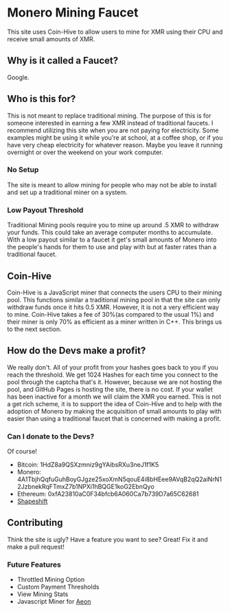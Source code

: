 # Monero Mining Faucet
This site uses Coin-Hive to allow users to mine for XMR using their CPU and receive small amounts of XMR.
## Why is it called a Faucet?
Google.
## Who is this for?
This is not meant to replace traditional mining. The purpose of this is for someone interested in earning a few XMR instead of traditional faucets. I recommend utilizing this site when you are not paying for electricity. Some examples might be using it while you're at school, at a coffee shop, or if you have very cheap electricity for whatever reason. Maybe you leave it running overnight or over the weekend on your work computer. 
### No Setup 
The site is meant to allow mining for people who may not be able to install and set up a traditional miner on a system.
### Low Payout Threshold
Traditional Mining pools require you to mine up around .5 XMR to withdraw your funds. This could take an average computer months to accumulate. With a low payout similar to a faucet it get's small amounts of Monero into the people's hands for them to use and play with but at faster rates than a traditional faucet. 
## Coin-Hive
Coin-Hive is a JavaScript miner that connects the users CPU to their mining pool. This functions similar a traditional mining pool in that the site can only withdraw funds once it hits 0.5 XMR. However, it is not a very efficient way to mine. Coin-Hive takes a fee of 30%(as compared to the usual 1%) and their miner is only 70% as efficient as a miner written in C++. This brings us to the next section.
## How do the Devs make a profit?
We really don't. All of your profit from your hashes goes back to you if you reach the threshold. We get 1024 Hashes for each time you connect to the pool through the captcha that's it. However, because we are not hosting the pool, and GitHub Pages is hosting the site, there is no cost. If your wallet has been inactive for a month we will claim the XMR you earned. This is not a get rich scheme, it is to support the idea of Coin-Hive and to help with the adoption of Monero by making the acquisition of small amounts to play with easier than using a traditional faucet that is concerned with making a profit.
### Can I donate to the Devs?
Of course!
+ Bitcoin: 1HdZ8a9QSXzmniz9gYAibsRXu3neJ1f1K5
+ Monero: 4A1TbjhQqfuGuhBoyGJgze25xoXmN5qouE4i8bHEee9AVqB2qQ2aiNrN12JzbnekRqFTmxZ7b1NPXi1hBQGE1koG2EbnQyo
+ Ethereum: 0xfA23810aC0F34bfcb6A060Ca7b739D7a65C62681
+ [Shapeshift](https://shapeshift.io/shifty.html?destination=4A1TbjhQqfuGuhBoyGJgze25xoXmN5qouE4i8bHEee9AVqB2qQ2aiNrN12JzbnekRqFTmxZ7b1NPXi1hBQGE1koG2EbnQyo&output=XMR&apiKey=c46c3a05e6df0d7e7f37e960888b2aba4f37bd3b14708c3c5819d801c59855ea89a65f8f138c0b8056b0e92d0a404efef708c1fac3e1e9b3ac8f4d97a75b7854)
## Contributing
Think the site is ugly? Have a feature you want to see? Great! Fix it and make a pull request!
### Future Features
+ Throttled Mining Option
+ Custom Payment Thresholds
+ View Mining Stats
+ Javascript Miner for [Aeon](http://www.aeon.cash/)
